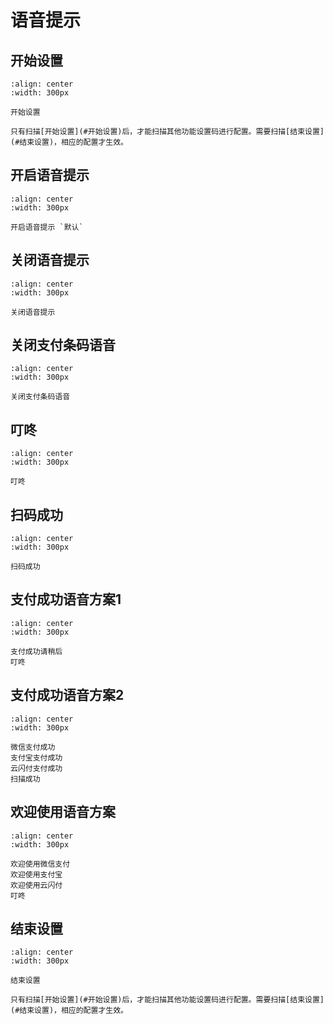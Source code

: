 # 语音提示

## 开始设置

```{figure} ../../../media/S_CMD_0001.png
:align: center
:width: 300px

开始设置
```

```{note}
只有扫描[开始设置](#开始设置)后，才能扫描其他功能设置码进行配置。需要扫描[结束设置](#结束设置)，相应的配置才生效。
```

## 开启语音提示

```{figure} ../../../media/S_CMD_040A.png
:align: center
:width: 300px

开启语音提示 `默认`
```

## 关闭语音提示

```{figure} ../../../media/S_CMD_040B.png
:align: center
:width: 300px

关闭语音提示
```

## 关闭支付条码语音

```{figure} ../../../media/S_CMD_040F.png
:align: center
:width: 300px

关闭支付条码语音
```

## 叮咚

```{figure} ../../../media/S_CMD_2002.png
:align: center
:width: 300px

叮咚
```

## 扫码成功

```{figure} ../../../media/S_CMD_2003.png
:align: center
:width: 300px

扫码成功
```

## 支付成功语音方案1

```{figure} ../../../media/S_CMD_2004.png
:align: center
:width: 300px

支付成功请稍后  
叮咚
```

## 支付成功语音方案2

```{figure} ../../../media/S_CMD_2005.png
:align: center
:width: 300px

微信支付成功  
支付宝支付成功  
云闪付支付成功  
扫描成功
```

## 欢迎使用语音方案

```{figure} ../../../media/S_CMD_2006.png
:align: center
:width: 300px

欢迎使用微信支付  
欢迎使用支付宝  
欢迎使用云闪付  
叮咚
```




## 结束设置

```{figure} ../../../media/S_CMD_0000.png
:align: center
:width: 300px

结束设置
```

```{note}
只有扫描[开始设置](#开始设置)后，才能扫描其他功能设置码进行配置。需要扫描[结束设置](#结束设置)，相应的配置才生效。
```